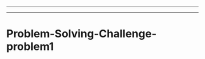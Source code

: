 ---------------------------------------------
-----------------------------------------------------------------------------------
# Problem-Solving-Challenge-problem1
